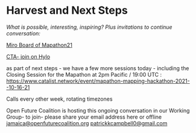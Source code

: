 # Harvest and Next Steps

_What is possible, interesting, inspiring? Plus invitations to continue conversation:_

[Miro Board of Mapathon21](https://miro.com/app/board/o9J_lw9yLts=/?invite_link_id=799777389469)

[CTA- join on Hylo](https://www.hylo.com/groups/collaborative-technology-alliance/join/Ns3yUfMuTV)

as part of next steps - we have a few more sessions today - including the Closing Session for the Mapathon at 2pm Pacific / 19:00 UTC : <https://www.catalist.network/event/mapathon-mapping-hackathon-2021--10-16-21>

Calls every other week, rotating timezones

Open Future Coalition is hosting this ongoing conversation in our Working Group- to join- please share your email address here or offline <jamaica@openfuturecoalition.org> <patrickkcampbell0@gmail.com>